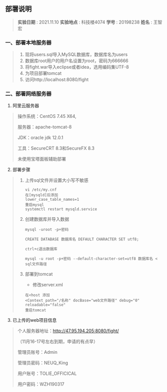 ## 部署说明
>  **实验日期**  : 2021.11.10 **实验地点** : 科技楼4074  **学号** : 20198238   **姓名** : 王智宏

### 一、部署本地服务器
>1. 现将users.sql导入MySQL数据库，数据库名为users
>2. 数据库root用户的用户名设置为root，密码为666666
>3. 将fight.war导入eclipse或者idea，选用编码集UTF-8
>4. 为项目部署tomcat
>5. 访问http://localhost:8080/fight

### 二、部署网络服务器
1. 阿里云服务器

> 操作系统：CentOS 7.45  X64,
>
> 服务器：apache-tomcat-8
>
> JDK：oracle jdk 12.0.1
>
> 工具：SecureCRT 8.3和SecureFX 8.3
>
> 未使用宝塔面板辅助部署


2. 部署步骤
> 1. 上传sql文件并设置大小写不敏感
>
>    ```
>    vi /etc/my.cnf
>    在[mysqld]后添加
>    lower_case_table_names=1
>    重启mysql
>    systemctl restart mysqld.service
>    ```
>
> 2. 创建数据库并导入数据
>
>    ```
>    mysql -uroot -p+密码
>    
>    CREATE DATABASE 数据库名 DEFAULT CHARACTER SET utf8;
>    
>    ctrl+c退出数据库
>    
>    mysql -u root -p+密码 --default-character-set=utf8 数据库名 < sql文件路径
>    ```
>
>    
>
> 3. 部署到tomcat
>
>    * 修改server.xml
>
>    ```
>    在<host 添加
>    <Context path="/名称" docBase="web文件路径" debug="0" reloadable="false" 
>    重启tomcat
>    ```

3. 已上传的web项目信息

> 个人服务器地址：http://47.95.194.205:8080/fight/
>
> （11月16-17号左右到期，申请的有点早）
>
> 管理员账号：Admin
>
> 管理员密码：NEUQ_King
>
> 用户账号：TOLIE_OFFICICAL
>
> 用户密码：WZH190317
